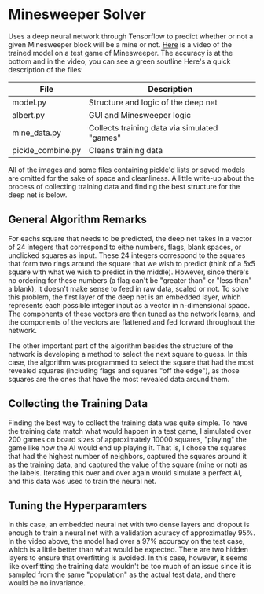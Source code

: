 # Minesweeper Solver
Uses a deep neural network through Tensorflow to predict whether or not a given Minesweeper block will be a mine or not. [Here](https://www.youtube.com/watch?v=a2z3GWWXZuc) is a video of the trained model on a test game of Minesweeper. The accuracy is at the bottom and in the video, you can see a green soutline Here's a quick description of the files:

| File              | Description                                  |
| ------------------|----------------------------------------------|
| model.py          | Structure and logic of the deep net          |
| albert.py         | GUI and Minesweeper logic                    |
| mine_data.py      | Collects training data via simulated "games" |
| pickle_combine.py | Cleans training data                         |

All of the images and some files containing pickle'd lists or saved models are omitted for the sake of space and cleanliness. A little write-up about the process of collecting training data and finding the best structure for the deep net is below.

## General Algorithm Remarks
For eachs square that needs to be predicted, the deep net takes in a vector of 24 integers that correspond to eithe numbers, flags, blank spaces, or unclicked squares as input. These 24 integers correspond to the squares that form two rings around the square that we wish to predict (think of a 5x5 square with what we wish to predict in the middle). However, since there's no ordering for these numbers (a flag can't be "greater than" or "less than" a blank), it doesn't make sense to feed in raw data, scaled or not. To solve this problem, the first layer of the deep net is an embedded layer, which represents each possible integer input as a vector in n-dimensional space. The components of these vectors are then tuned as the network learns, and the components of the vectors are flattened and fed forward throughout the network.

The other important part of the algorithm besides the structure of the network is developing a method to select the next square to guess. In this case, the algorithm was programmed to select the square that had the most revealed squares (including flags and squares "off the edge"), as those squares are the ones that have the most revealed data around them. 

## Collecting the Training Data
Finding the best way to collect the training data was quite simple. To have the training data match what would happen in a test game, I simulated over 200 games on board sizes of approximately 10000 squares, "playing" the game like how the AI would end up playing it. That is, I chose the squares that had the highest number of neighbors, captured the squares around it as the training data, and captured the value of the square (mine or not) as the labels. Iterating this over and over again would simulate a perfect AI, and this data was used to train the neural net. 

## Tuning the Hyperparamters
In this case, an embedded neural net with two dense layers and dropout is enough to train a neural net with a validation acuracy of approximatley 95%. In the video above, the model had over a 97% accuracy on the test case, which is a little better than what would be expected. There are two hidden layers to ensure that overfitting is avoided. In this case, however, it seems like overfitting the training data wouldn't be too much of an issue since it is sampled from the same "population" as the actual test data, and there would be no invariance. 

